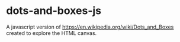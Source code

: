 # dots-and-boxes-js

A javascript version of https://en.wikipedia.org/wiki/Dots_and_Boxes created to explore the HTML canvas.

